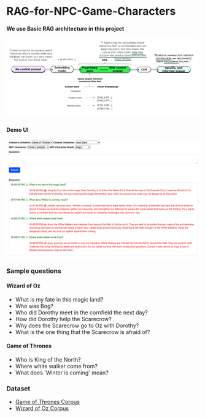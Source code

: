 # RAG-for-NPC-Game-Characters

#### We use Basic RAG architecture in this project 
!["RAG "](images/rag.png)


#### Demo UI
!["demo "](images/demo.png)


### Sample questions
#### Wizard of Oz
- What is my fate in this magic land?
-  Who was Bog?
- Who did Dorothy meet in the cornfield the next day?
- How did Dorothy help the Scarecrow?
- Why does the Scarecrow go to Oz with Dorothy?
- What is the one thing that the Scarecrow is afraid of?

#### Game of Thrones
- Who is King of the North?
- Where white walker come from?
- What does 'Winter is coming' mean?




### Dataset
- [Game of Thrones Corpus](https://drive.google.com/drive/folders/1l6BKRFaOexzKYiVJx_NT8U42rHI0c324?usp=sharing)
- [Wizard of Oz Corpus](https://drive.google.com/drive/folders/1xd8Yu_8l1La3771o1cJWsAnSGz5yadmB?usp=sharing)
